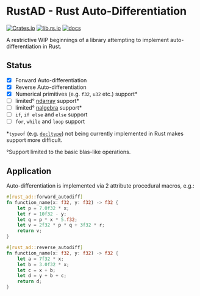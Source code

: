 # RustAD - Rust Auto-Differentiation

[![Crates.io](https://img.shields.io/crates/v/rust-ad)](https://crates.io/crates/rust-ad)
[![lib.rs.io](https://img.shields.io/crates/v/rust-ad?color=blue&label=lib.rs)](https://lib.rs/crates/rust-ad)
[![docs](https://img.shields.io/crates/v/rust-ad?color=yellow&label=docs)](https://docs.rs/rust-ad)

A restrictive WIP beginnings of a library attempting to implement auto-differentiation in Rust.

## Status

- [x] Forward Auto-differentiation
- [x] Reverse Auto-differentiation
- [x] Numerical primitives (e.g. `f32`, `u32` etc.) support*
- [ ] limited° [ndarray](https://github.com/rust-ndarray/ndarray) support*
- [ ] limited° [nalgebra](https://docs.rs/nalgebra/latest/nalgebra/) support*
- [ ] `if`, `if else` and `else` support
- [ ] `for`, `while` and `loop` support

*`typeof` (e.g. [`decltype`](https://en.cppreference.com/w/cpp/language/decltype)) not being currently implemented in Rust makes support more difficult.

°Support limited to the basic blas-like operations.

## Application

Auto-differentiation is implemented via 2 attribute procedural macros, e.g.:

```rust
#[rust_ad::forward_autodiff]
fn function_name(x: f32, y: f32) -> f32 {
    let p = 7.0f32 * x;
    let r = 10f32 - y;
    let q = p * x * 5.f32;
    let v = 2f32 * p * q + 3f32 * r;
    return v;
}
```
```rust
#[rust_ad::reverse_autodiff]
fn function_name(x: f32, y: f32) -> f32 {
    let a = 7f32 * x;
    let b = 3.0f32 * x;
    let c = x + b;
    let d = y + b + c;
    return d;
}
```
